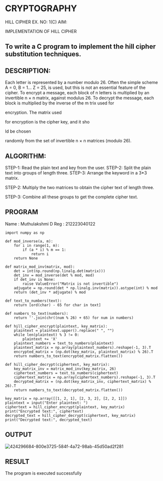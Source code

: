 # CRYPTOGRAPHY
HILL CIPHER
EX. NO: 1(C) AIM:
 

IMPLEMENTATION OF HILL CIPHER
 
## To write a C program to implement the hill cipher substitution techniques.

## DESCRIPTION:

Each letter is represented by a number modulo 26. Often the simple scheme A = 0, B
= 1... Z = 25, is used, but this is not an essential feature of the cipher. To encrypt a message, each block of n letters is  multiplied by an invertible n × n matrix, against modulus 26. To
decrypt the message, each block is multiplied by the inverse of the m trix used for
 
encryption. The matrix used
 
for encryption is the cipher key, and it sho
 
ld be chosen
 
randomly from the set of invertible n × n matrices (modulo 26).


## ALGORITHM:

STEP-1: Read the plain text and key from the user. STEP-2: Split the plain text into groups of length three. STEP-3: Arrange the keyword in a 3*3 matrix.

STEP-2: Multiply the two matrices to obtain the cipher text of length three.

STEP-3: Combine all these groups to get the complete cipher text.

## PROGRAM 

Name : Muthulakshmi D
Reg : 212223040122
```
import numpy as np

def mod_inverse(a, m):
    for i in range(1, m):
        if (a * i) % m == 1:
            return i
    return None

def matrix_mod_inv(matrix, mod):
    det = int(np.round(np.linalg.det(matrix)))
    det_inv = mod_inverse(det % mod, mod)
    if det_inv is None:
        raise ValueError("Matrix is not invertible")
    adjugate = np.round(det * np.linalg.inv(matrix)).astype(int) % mod
    return (det_inv * adjugate) % mod

def text_to_numbers(text):
    return [ord(char) - 65 for char in text]

def numbers_to_text(numbers):
    return ''.join(chr((num % 26) + 65) for num in numbers)

def hill_cipher_encrypt(plaintext, key_matrix):
    plaintext = plaintext.upper().replace(" ", "")
    while len(plaintext) % 3 != 0:
        plaintext += 'X'
    plaintext_numbers = text_to_numbers(plaintext)
    plaintext_matrix = np.array(plaintext_numbers).reshape(-1, 3).T
    encrypted_matrix = (np.dot(key_matrix, plaintext_matrix) % 26).T
    return numbers_to_text(encrypted_matrix.flatten())

def hill_cipher_decrypt(ciphertext, key_matrix):
    key_matrix_inv = matrix_mod_inv(key_matrix, 26)
    ciphertext_numbers = text_to_numbers(ciphertext)
    ciphertext_matrix = np.array(ciphertext_numbers).reshape(-1, 3).T
    decrypted_matrix = (np.dot(key_matrix_inv, ciphertext_matrix) % 26).T
    return numbers_to_text(decrypted_matrix.flatten())

key_matrix = np.array([[1, 2, 1], [2, 3, 2], [2, 2, 1]])
plaintext = input("Enter plaintext: ")
ciphertext = hill_cipher_encrypt(plaintext, key_matrix)
print("Encrypted text:", ciphertext)
decrypted_text = hill_cipher_decrypt(ciphertext, key_matrix)
print("Decrypted text:", decrypted_text)
```
## OUTPUT
![424296684-800e3725-584f-4a72-98ab-45d50ad2f281](https://github.com/user-attachments/assets/d07cefa3-0556-4002-8b78-26499f6dc95d)

## RESULT
   The program is executed successfully
